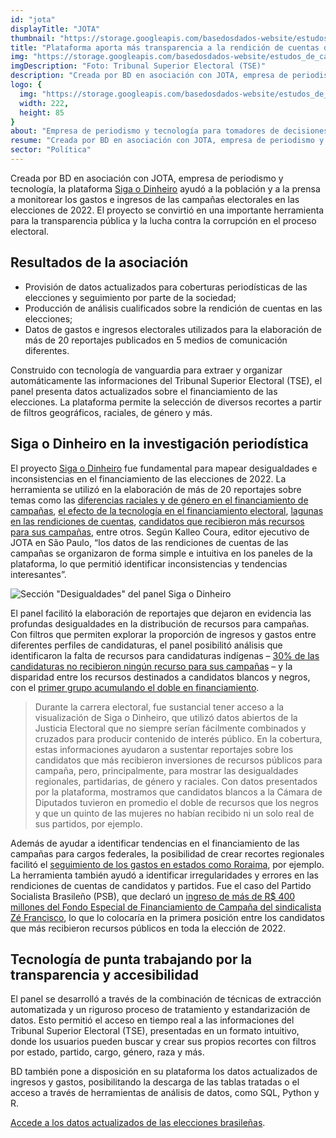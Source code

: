```yaml
---
id: "jota"
displayTitle: "JOTA"
thumbnail: "https://storage.googleapis.com/basedosdados-website/estudos_de_caso/thumbnails/thumbnail_estudo_de_caso_jota.png"
title: "Plataforma aporta más transparencia a la rendición de cuentas de candidaturas y partidos en las Elecciones 2022"
img: "https://storage.googleapis.com/basedosdados-website/estudos_de_caso/imagens/estudo_de_caso_jota.png"
imgDescription: "Foto: Tribunal Superior Electoral (TSE)"
description: "Creada por BD en asociación con JOTA, empresa de periodismo y tecnología, la plataforma Siga o Dinheiro ayudó a la población y la prensa a monitorear el financiamiento de campañas electorales en las elecciones de 2022. El proyecto se convirtió en una importante herramienta para la transparencia pública y la lucha contra la corrupción en el proceso electoral."
logo: {
  img: "https://storage.googleapis.com/basedosdados-website/estudos_de_caso/logos/jota.svg",
  width: 222,
  height: 85
}
about: "Empresa de periodismo y tecnología para tomadores de decisiones cuya misión es hacer que las instituciones brasileñas sean más transparentes y predecibles."
resume: "Creada por BD en asociación con JOTA, empresa de periodismo y tecnología, la plataforma Siga o Dinheiro ayudó a la población y la prensa a monitorear el financiamiento de campañas electorales en las elecciones de 2022. El proyecto se convirtió en una importante herramienta para la transparencia pública y la lucha contra la corrupción en el proceso electoral."
sector: "Política"
---
```


Creada por BD en asociación con JOTA, empresa de periodismo y tecnología, la plataforma [Siga o Dinheiro](https://sigaodinheiro.org/) ayudó a la población y a la prensa a monitorear los gastos e ingresos de las campañas electorales en las elecciones de 2022. El proyecto se convirtió en una importante herramienta para la transparencia pública y la lucha contra la corrupción en el proceso electoral.

## Resultados de la asociación

- Provisión de datos actualizados para coberturas periodísticas de las elecciones y seguimiento por parte de la sociedad;
- Producción de análisis cualificados sobre la rendición de cuentas en las elecciones;
- Datos de gastos e ingresos electorales utilizados para la elaboración de más de 20 reportajes publicados en 5 medios de comunicación diferentes.

Construido con tecnología de vanguardia para extraer y organizar automáticamente las informaciones del Tribunal Superior Electoral (TSE), el panel presenta datos actualizados sobre el financiamiento de las elecciones. La plataforma permite la selección de diversos recortes a partir de filtros geográficos, raciales, de género y más.

## Siga o Dinheiro en la investigación periodística

El proyecto [Siga o Dinheiro](https://sigaodinheiro.org/) fue fundamental para mapear desigualdades e inconsistencias en el financiamiento de las elecciones de 2022. La herramienta se utilizó en la elaboración de más de 20 reportajes sobre temas como las [diferencias raciales y de género en el financiamiento de campañas](https://www.jota.info/eleicoes/candidatos-brancos-a-camara-tiveram-em-media-o-dobro-de-recursos-dos-pretos-05102022), [el efecto de la tecnología en el financiamiento electoral](https://www.jota.info/opiniao-e-analise/colunas/siga-o-dinheiro/o-efeito-da-tecnologia-sobre-o-financiamento-eleitoral-30082022), [lagunas en las rendiciones de cuentas](https://www.jota.info/eleicoes/contas-de-campanha-mostravam-que-candidato-a-deputado-teria-recebido-r-400-milhoes-30082022), [candidatos que recibieron más recursos para sus campañas](https://www.jota.info/eleicoes/quem-sao-os-candidatos-a-deputado-que-mais-receberam-recursos-de-campanha-10092022), entre otros. Según Kalleo Coura, editor ejecutivo de JOTA en São Paulo, “los datos de las rendiciones de cuentas de las campañas se organizaron de forma simple e intuitiva en los paneles de la plataforma, lo que permitió identificar inconsistencias y tendencias interesantes”.

![Sección "Desigualdades" del panel Siga o Dinheiro](https://storage.googleapis.com/basedosdados-website/estudos_de_caso/paineis/painel_siga_o_dinheiro.png)

El panel facilitó la elaboración de reportajes que dejaron en evidencia las profundas desigualdades en la distribución de recursos para campañas. Con filtros que permiten explorar la proporción de ingresos y gastos entre diferentes perfiles de candidaturas, el panel posibilitó análisis que identificaron la falta de recursos para candidaturas indígenas – [30% de las candidaturas no recibieron ningún recurso para sus campañas](https://www.jota.info/eleicoes/30-das-candidatas-indigenas-a-camara-nao-receberam-recursos-para-campanha-30092022) – y la disparidad entre los recursos destinados a candidatos blancos y negros, con el [primer grupo acumulando el doble en financiamiento](https://www.jota.info/eleicoes/candidatos-brancos-a-camara-tiveram-em-media-o-dobro-de-recursos-dos-pretos-05102022).

<Blockquote caption="Letícia Paiva, Reportera de JOTA">
Durante la carrera electoral, fue sustancial tener acceso a la visualización de Siga o Dinheiro, que utilizó datos abiertos de la Justicia Electoral que no siempre serían fácilmente combinados y cruzados para producir contenido de interés público. En la cobertura, estas informaciones ayudaron a sustentar reportajes sobre los candidatos que más recibieron inversiones de recursos públicos para campaña, pero, principalmente, para mostrar las desigualdades regionales, partidarias, de género y raciales. Con datos presentados por la plataforma, mostramos que candidatos blancos a la Cámara de Diputados tuvieron en promedio el doble de recursos que los negros y que un quinto de las mujeres no habían recibido ni un solo real de sus partidos, por ejemplo.
</Blockquote>

Además de ayudar a identificar tendencias en el financiamiento de las campañas para cargos federales, la posibilidad de crear recortes regionales facilitó el [seguimiento de los gastos en estados como Roraima](https://folhabv.com.br/noticia/ELEIcOES-2022/ELEIcOES-2022/Saiba-quem-recebeu-os-valores-mais-altos-para-fazer-campanha-em-RR/90559), por ejemplo. La herramienta también ayudó a identificar irregularidades y errores en las rendiciones de cuentas de candidatos y partidos. Fue el caso del Partido Socialista Brasileño (PSB), que declaró un [ingreso de más de R$ 400 millones del Fondo Especial de Financiamiento de Campaña del sindicalista Zé Francisco](https://www.jota.info/eleicoes/contas-de-campanha-mostravam-que-candidato-a-deputado-teria-recebido-r-400-milhoes-30082022), lo que lo colocaría en la primera posición entre los candidatos que más recibieron recursos públicos en toda la elección de 2022.

## Tecnología de punta trabajando por la transparencia y accesibilidad

El panel se desarrolló a través de la combinación de técnicas de extracción automatizada y un riguroso proceso de tratamiento y estandarización de datos. Esto permitió el acceso en tiempo real a las informaciones del Tribunal Superior Electoral (TSE), presentadas en un formato intuitivo, donde los usuarios pueden buscar y crear sus propios recortes con filtros por estado, partido, cargo, género, raza y más.

BD también pone a disposición en su plataforma los datos actualizados de ingresos y gastos, posibilitando la descarga de las tablas tratadas o el acceso a través de herramientas de análisis de datos, como SQL, Python y R.

[Accede a los datos actualizados de las elecciones brasileñas](https://basedosdados.org/dataset/eef764df-bde8-4905-b115-6fc23b6ba9d6?table=2e204854-e453-4257-9fef-5e10f3ff1f56).
